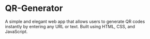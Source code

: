 # QR-Generator
A simple and elegant web app that allows users to generate QR codes instantly by entering any URL or text. Built using HTML, CSS, and JavaScript.
